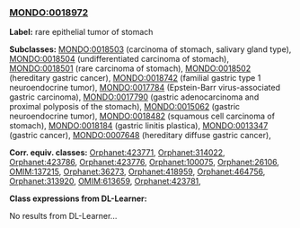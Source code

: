 
### [MONDO:0018972](http://purl.obolibrary.org/obo/MONDO_0018972)
**Label:** rare epithelial tumor of stomach

**Subclasses:** [MONDO:0018503](http://purl.obolibrary.org/obo/MONDO_0018503) (carcinoma of stomach, salivary gland type), [MONDO:0018504](http://purl.obolibrary.org/obo/MONDO_0018504) (undifferentiated carcinoma of stomach), [MONDO:0018501](http://purl.obolibrary.org/obo/MONDO_0018501) (rare carcinoma of stomach), [MONDO:0018502](http://purl.obolibrary.org/obo/MONDO_0018502) (hereditary gastric cancer), [MONDO:0018742](http://purl.obolibrary.org/obo/MONDO_0018742) (familial gastric type 1 neuroendocrine tumor), [MONDO:0017784](http://purl.obolibrary.org/obo/MONDO_0017784) (Epstein-Barr virus-associated gastric carcinoma), [MONDO:0017790](http://purl.obolibrary.org/obo/MONDO_0017790) (gastric adenocarcinoma and proximal polyposis of the stomach), [MONDO:0015062](http://purl.obolibrary.org/obo/MONDO_0015062) (gastric neuroendocrine tumor), [MONDO:0018482](http://purl.obolibrary.org/obo/MONDO_0018482) (squamous cell carcinoma of stomach), [MONDO:0018184](http://purl.obolibrary.org/obo/MONDO_0018184) (gastric linitis plastica), [MONDO:0013347](http://purl.obolibrary.org/obo/MONDO_0013347) (gastric cancer), [MONDO:0007648](http://purl.obolibrary.org/obo/MONDO_0007648) (hereditary diffuse gastric cancer), 

**Corr. equiv. classes:** [Orphanet:423771](http://www.orpha.net/ORDO/Orphanet_423771), [Orphanet:314022](http://www.orpha.net/ORDO/Orphanet_314022), [Orphanet:423786](http://www.orpha.net/ORDO/Orphanet_423786), [Orphanet:423776](http://www.orpha.net/ORDO/Orphanet_423776), [Orphanet:100075](http://www.orpha.net/ORDO/Orphanet_100075), [Orphanet:26106](http://www.orpha.net/ORDO/Orphanet_26106), [OMIM:137215](http://purl.obolibrary.org/obo/OMIM_137215), [Orphanet:36273](http://www.orpha.net/ORDO/Orphanet_36273), [Orphanet:418959](http://www.orpha.net/ORDO/Orphanet_418959), [Orphanet:464756](http://www.orpha.net/ORDO/Orphanet_464756), [Orphanet:313920](http://www.orpha.net/ORDO/Orphanet_313920), [OMIM:613659](http://purl.obolibrary.org/obo/OMIM_613659), [Orphanet:423781](http://www.orpha.net/ORDO/Orphanet_423781), 

**Class expressions from DL-Learner:**

No results from DL-Learner...



